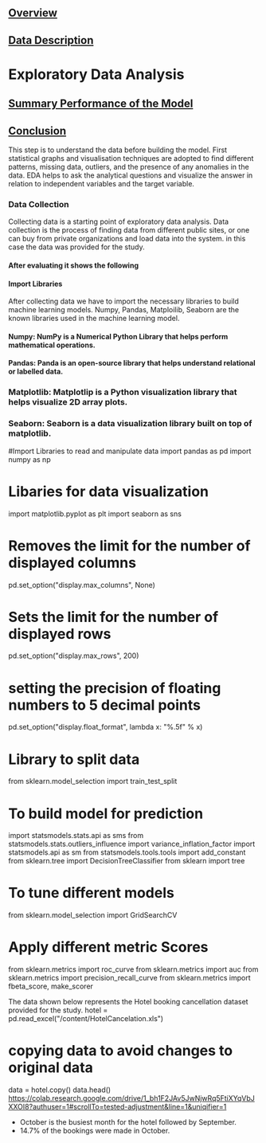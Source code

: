 ## [Overview](../README.md)

## [Data Description](../Data_Description/Data_Description.md)

# Exploratory Data Analysis

## [Summary Performance of the Model](../Models/Models.md)

## [Conclusion](../Conclusion/Conclusion.md)


This step is to understand the data before building the model.
First statistical graphs and visualisation techniques are adopted to find different patterns, missing data, outliers, and the presence of any anomalies in the data. EDA helps to ask the analytical questions and visualize the answer in relation to independent variables and the target variable.
### Data Collection
Collecting data is a starting point of exploratory data analysis. Data collection is the process of finding data from different public sites, or one can buy from private organizations and load data into the system. in this case the data was provided for the study.
#### After evaluating it shows the following
#### Import Libraries
After collecting data we have to import the necessary libraries to build machine learning models. Numpy, Pandas, Matploilib, Seaborn are the known libraries used in the machine learning model.

#### Numpy: NumPy is a Numerical Python Library that helps perform mathematical operations.

#### Pandas: Panda is an open-source library that helps understand relational or labelled data.
### Matplotlib: Matplotlip is a Python visualization library that helps visualize 2D array plots.

### Seaborn: Seaborn is a data visualization library built on top of matplotlib.

#Import Libraries to read and manipulate data
import pandas as pd
import numpy as np

# Libaries for data visualization
import matplotlib.pyplot as plt
import seaborn as sns

# Removes the limit for the number of displayed columns
pd.set_option("display.max_columns", None)
# Sets the limit for the number of displayed rows
pd.set_option("display.max_rows", 200)
# setting the precision of floating numbers to 5 decimal points
pd.set_option("display.float_format", lambda x: "%.5f" % x)

# Library to split data
from sklearn.model_selection import train_test_split

# To build model for prediction
import statsmodels.stats.api as sms
from statsmodels.stats.outliers_influence import variance_inflation_factor
import statsmodels.api as sm
from statsmodels.tools.tools import add_constant
from sklearn.tree import DecisionTreeClassifier
from sklearn import tree

# To tune different models
from sklearn.model_selection import GridSearchCV

# Apply different metric Scores
from sklearn.metrics import roc_curve
from sklearn.metrics import auc
from sklearn.metrics import precision_recall_curve
from sklearn.metrics import fbeta_score, make_scorer


The data shown below represents the Hotel booking cancellation dataset provided for the study.
hotel = pd.read_excel("/content/HotelCancelation.xls")
# copying data to avoid changes to original data
data = hotel.copy()
data.head()
https://colab.research.google.com/drive/1_bh1F2JAv5JwNjwRq5FtiXYqVbJXXOI8?authuser=1#scrollTo=tested-adjustment&line=1&uniqifier=1

* October is the busiest month for the hotel followed by September.
* 14.7% of the bookings were made in October.

